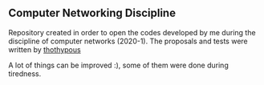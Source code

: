 ## Computer Networking Discipline 
Repository created in order to open the codes developed by me during the discipline of computer networks (2020-1).
The proposals and tests were written by [thothypous](https://github.com/thotypous/)

A lot of things can be improved :), some of them were done during tiredness.
